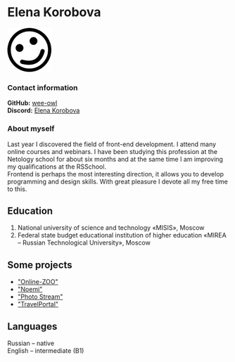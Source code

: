 # Elena Korobova  

![smile](smile.png)  

### Contact information  

**GitHub:** [wee-owl](http://github.com/wee-owl)  
**Discord:** [Elena Korobova](http://discordapp.com/users/#8628)  

### About myself  
Last year I discovered the field of front-end development. I attend many online courses and webinars. I have been studying this profession at the Netology school  for about six months and at the same time I am improving my qualifications at the RSSchool.  
Frontend is perhaps the most interesting direction, it allows you to develop programming and design skills. With great pleasure I devote all my free time to this.  

## Education  
1. National university of science and technology «MISIS», Moscow  
2. Federal state budget educational institution of higher education «MIREA – Russian Technological University», Moscow  

## Some projects  
- ["Online-ZOO"](https://wee-owl.github.io/online-zoo/main.html)  
- ["Noemi"](https://wee-owl.github.io/Noemi/)  
- ["Photo Stream"](https://photo-stream-wee-owl.vercel.app/)  
- ["TravelPortal"](https://wee-owl.github.io/TravelPortal/)  

## Languages  
Russian  –  native  
English  –  intermediate (B1)  
